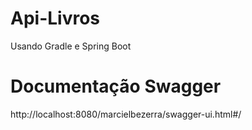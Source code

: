 # Api-Livros
Usando Gradle e Spring Boot

# Documentação Swagger
http://localhost:8080/marcielbezerra/swagger-ui.html#/





